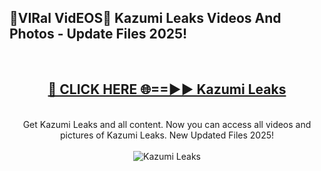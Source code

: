 <h2>🔴VIRal VidEOS🔴 Kazumi Leaks Videos And Photos - Update Files 2025!</h2>
<br>
<div align="center">
<h2><a href="https://virallinks.top/odZfE0" rel="nofollow">🔴 CLICK HERE 🌐==►► Kazumi Leaks</a></h2>
<br>
Get Kazumi Leaks and all content. Now you can access all videos and pictures of Kazumi Leaks. New Updated Files 2025!
<br>
<br>
<a href="https://virallinks.top/odZfE0" rel="nofollow" data-target="animated-image.originalLink"><img src="https://i.imgur.com/dJHk4Zq.gif)" alt="Kazumi Leaks" style="max-width: 100%; display: inline-block;" data-target="animated-image.originalImage"></a>
</div>
<br>
